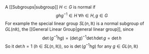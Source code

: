 A [[Subgroups|subgroup]] $H\subset G$ is normal if
$$
ghg^{-1}\in H~\forall h\in H,g\in G
$$
For example the special linear group $SL(n,\mathbb{R})$ is a normal subgroup of $GL(n\mathbb{R})$, the [[General Linear Group|general linear group]], since
$$
\det(g^{-1}hg)=(\det g)^{-1}\det h\det g=\det h
$$
So it $\det h=1$ ($h\in SL(n,\mathbb{R})$), so is $\det(g^{-1}hg)$ for any $g\in GL(n,\mathbb{R})$

